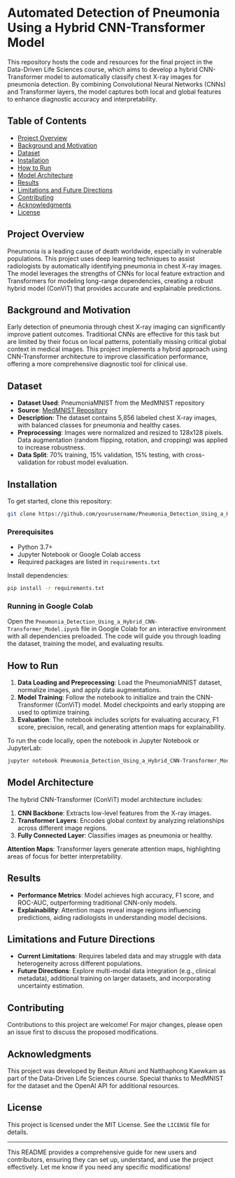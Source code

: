 # Automated Detection of Pneumonia Using a Hybrid CNN-Transformer Model

This repository hosts the code and resources for the final project in the Data-Driven Life Sciences course, which aims to develop a hybrid CNN-Transformer model to automatically classify chest X-ray images for pneumonia detection. By combining Convolutional Neural Networks (CNNs) and Transformer layers, the model captures both local and global features to enhance diagnostic accuracy and interpretability.

## Table of Contents
- [Project Overview](#project-overview)
- [Background and Motivation](#background-and-motivation)
- [Dataset](#dataset)
- [Installation](#installation)
- [How to Run](#how-to-run)
- [Model Architecture](#model-architecture)
- [Results](#results)
- [Limitations and Future Directions](#limitations-and-future-directions)
- [Contributing](#contributing)
- [Acknowledgments](#acknowledgments)
- [License](#license)

## Project Overview
Pneumonia is a leading cause of death worldwide, especially in vulnerable populations. This project uses deep learning techniques to assist radiologists by automatically identifying pneumonia in chest X-ray images. The model leverages the strengths of CNNs for local feature extraction and Transformers for modeling long-range dependencies, creating a robust hybrid model (ConViT) that provides accurate and explainable predictions.

## Background and Motivation
Early detection of pneumonia through chest X-ray imaging can significantly improve patient outcomes. Traditional CNNs are effective for this task but are limited by their focus on local patterns, potentially missing critical global context in medical images. This project implements a hybrid approach using CNN-Transformer architecture to improve classification performance, offering a more comprehensive diagnostic tool for clinical use.

## Dataset
- **Dataset Used**: PneumoniaMNIST from the MedMNIST repository
- **Source**: [MedMNIST Repository](https://github.com/MedMNIST/MedMNIST)
- **Description**: The dataset contains 5,856 labeled chest X-ray images, with balanced classes for pneumonia and healthy cases.
- **Preprocessing**: Images were normalized and resized to 128x128 pixels. Data augmentation (random flipping, rotation, and cropping) was applied to increase robustness.
- **Data Split**: 70% training, 15% validation, 15% testing, with cross-validation for robust model evaluation.

## Installation
To get started, clone this repository:
```bash
git clone https://github.com/yourusername/Pneumonia_Detection_Using_a_Hybrid_CNN-Transformer_Model.git
```
### Prerequisites
- Python 3.7+
- Jupyter Notebook or Google Colab access
- Required packages are listed in `requirements.txt`

Install dependencies:
```bash
pip install -r requirements.txt
```

### Running in Google Colab
Open the `Pneumonia_Detection_Using_a_Hybrid_CNN-Transformer_Model.ipynb` file in Google Colab for an interactive environment with all dependencies preloaded. The code will guide you through loading the dataset, training the model, and evaluating results.

## How to Run
1. **Data Loading and Preprocessing**: Load the PneumoniaMNIST dataset, normalize images, and apply data augmentations.
2. **Model Training**: Follow the notebook to initialize and train the CNN-Transformer (ConViT) model. Model checkpoints and early stopping are used to optimize training.
3. **Evaluation**: The notebook includes scripts for evaluating accuracy, F1 score, precision, recall, and generating attention maps for explainability.

To run the code locally, open the notebook in Jupyter Notebook or JupyterLab:
```bash
jupyter notebook Pneumonia_Detection_Using_a_Hybrid_CNN-Transformer_Model.ipynb
```

## Model Architecture
The hybrid CNN-Transformer (ConViT) model architecture includes:
1. **CNN Backbone**: Extracts low-level features from the X-ray images.
2. **Transformer Layers**: Encodes global context by analyzing relationships across different image regions.
3. **Fully Connected Layer**: Classifies images as pneumonia or healthy.

**Attention Maps**: Transformer layers generate attention maps, highlighting areas of focus for better interpretability.

## Results
- **Performance Metrics**: Model achieves high accuracy, F1 score, and ROC-AUC, outperforming traditional CNN-only models.
- **Explainability**: Attention maps reveal image regions influencing predictions, aiding radiologists in understanding model decisions.


## Limitations and Future Directions
- **Current Limitations**: Requires labeled data and may struggle with data heterogeneity across different populations.
- **Future Directions**: Explore multi-modal data integration (e.g., clinical metadata), additional training on larger datasets, and incorporating uncertainty estimation.

## Contributing
Contributions to this project are welcome! For major changes, please open an issue first to discuss the proposed modifications.

## Acknowledgments
This project was developed by Bestun Altuni and Natthaphong Kaewkam as part of the Data-Driven Life Sciences course. Special thanks to MedMNIST for the dataset and the OpenAI API for additional resources.

## License
This project is licensed under the MIT License. See the `LICENSE` file for details.

---

This README provides a comprehensive guide for new users and contributors, ensuring they can set up, understand, and use the project effectively. Let me know if you need any specific modifications!

